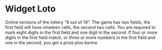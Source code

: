 # Widget Loto

Online versions of the lottery "8 out of 19". The game has two fields, the first field will have nineteen cells, the second two cells. You are required to mark eight digits in the first field and one digit in the second. If four or more digits in the first field match, or three or more numbers in the first field and one in the second, you get a prize plus karma.
